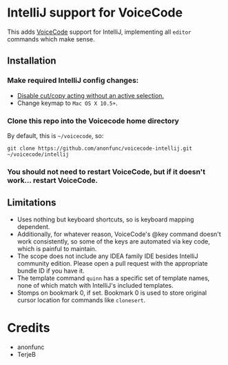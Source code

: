 # IntelliJ support for VoiceCode

This adds [VoiceCode](https://voicecode.io) support for IntelliJ, implementing all `editor` commands which make sense.

## Installation

### Make required IntelliJ config changes:

- [Disable cut/copy acting without an active selection.](https://stackoverflow.com/questions/32895522/disable-copying-entire-line-when-nothing-is-selected-in-intellij)
- Change keymap to `Mac OS X 10.5+`.

### Clone this repo into the Voicecode home directory

By default, this is `~/voicecode`, so:

    git clone https://github.com/anonfunc/voicecode-intellij.git ~/voicecode/intellij
    
### You should not need to restart VoiceCode, but if it doesn't work... restart VoiceCode.

## Limitations

- Uses nothing but keyboard shortcuts, so is keyboard mapping dependent.  
- Additionally, for whatever reason, VoiceCode's @key command doesn't work consistently, so some of the keys are automated via key code, which is painful to maintain.
- The scope does not include any IDEA family IDE besides IntelliJ community edition.  Please open a pull request with the appropriate bundle ID if you have it.
- The template command `quinn` has a specific set of template names, none of which match with IntelliJ's included templates.
- Stomps on bookmark 0, if set.  Bookmark 0 is used to store original cursor location for commands like `clonesert`.

# Credits

- anonfunc
- TerjeB
